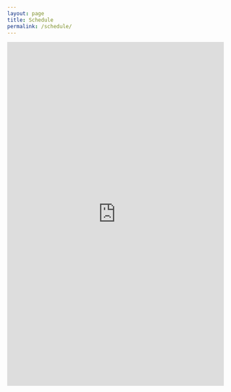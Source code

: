 ```yaml
---
layout: page
title: Schedule
permalink: /schedule/
---
```


<p>
    <iframe src="https://calendar.google.com/calendar/appointments/schedules/AcZssZ2O322dIrgaxWs7SWLxPEgqWYIUlmQ7DLEannVOGNX3X-fOFgDd6dZc-OzRpSe5IbEgE81hLc1u?gv=true" style="border: 0" width="100%" height="800" frameborder="0"></iframe>
</p>
